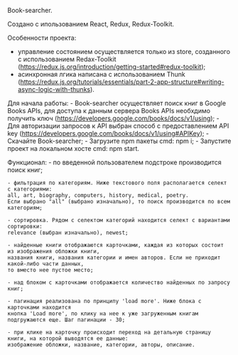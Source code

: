 Book-searcher.

Cоздано с ипользованием React, Redux, Redux-Toolkit.

Особенности проекта:
  - управление состоянием осуществляется только из store, 
    созданного с использованием Redax-Toolkit
    (https://redux.js.org/introduction/getting-started#redux-toolkit);
  - асинхронная лгика написана с использованием Thunk
    (https://redux.js.org/tutorials/essentials/part-2-app-structure#writing-async-logic-with-thunks).

Для начала работы:
    - Book-searcher осуществляет поиск книг в Google Books APIs,
    для доступа к данным сервера Books APIs необхдимо получить ключ
    (https://developers.google.com/books/docs/v1/using);
    - Для авторизации запросов к API выбран способ с предоставлением API key 
        (https://developers.google.com/books/docs/v1/using#APIKey);
    - Скачайте Book-searcher;
    - Загрузите npm пакеты cmd: npm i;
    - Запустите проект на локальном хосте cmd: npm start.

Функционал:
    - по введенной пользователем подстроке производится поиск книг;
    
    - фильтрация по категориям. Ниже текстового поля располагается селект с категориями: 
    all, art, biography, computers, history, medical, poetry. 
    Если выбрано "all" (выбрано изначально), то поиск производится по всем категориям;
    
    - сортировка. Рядом с селектом категорий находится селект с вариантами сортировки: 
    relevance (выбран изначально), newest;
    
    - найденные книги отображаются карточками, каждая из которых состоит из изображения обложки книги, 
    названия книги, названия категории и имен авторов. Если не приходит какой-либо части данных, 
    то вместо нее пустое место;
    
    - над блоком с карточками отображается количество найденных по запросу книг;
    
    - пагинация реализована по принципу 'load more'. Ниже блока с карточками находится 
    кнопка 'Load more', по клику на нее к уже загруженным книгам подгружаются еще. Шаг пагинации - 30;
    
    - при клике на карточку происходит переход на детальную страницу книги, на которой выводятся ее данные: 
    изображение обложки, название, категории, авторы, описание.

